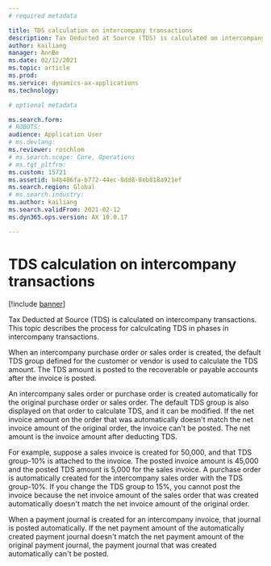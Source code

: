```yaml
---
# required metadata

title: TDS calculation on intercompany transactions
description: Tax Deducted at Source (TDS) is calculated on intercompany transactions. This topic describes the process whereby TDS is calculated in phases in intercompany transactions.
author: kailiang
manager: AnnBe
ms.date: 02/12/2021
ms.topic: article
ms.prod: 
ms.service: dynamics-ax-applications
ms.technology: 

# optional metadata

ms.search.form: 
# ROBOTS: 
audience: Application User
# ms.devlang: 
ms.reviewer: roschlom
# ms.search.scope: Core, Operations
# ms.tgt_pltfrm: 
ms.custom: 15721
ms.assetid: b4b406fa-b772-44ec-8dd8-8eb818a921ef
ms.search.region: Global
# ms.search.industry: 
ms.author: kailiang
ms.search.validFrom: 2021-02-12
ms.dyn365.ops.version: AX 10.0.17

---
```

# TDS calculation on intercompany transactions

[!include [banner](../includes/banner.md)]

Tax Deducted at Source (TDS) is calculated on intercompany transactions. This topic describes the process for calculcating TDS in phases in intercompany transactions.

When an intercompany purchase order or sales order is created, the default TDS group defined for the customer or vendor is used to calculate the TDS amount. The TDS amount is posted to the recoverable or payable accounts after the invoice is posted.

An intercompany sales order or purchase order is created automatically for the original purchase order or sales order. The default TDS group is also displayed on that order to calculate TDS, and it can be modified. If the net invoice amount on the order that was automatically doesn't match the net invoice amount of the original order, the invoice can't be posted. The net amount is the invoice amount after deducting TDS. 

   For example, suppose a sales invoice is created for 50,000, and that TDS group-10% is attached to the invoice. The posted invoice amount is 45,000 and the posted TDS amount is 5,000 for the sales invoice. A purchase order is automatically created for the intercompany sales order with the TDS group-10%. If you change the TDS group to 15%, you cannot post the invoice because the net invoice amount of the sales order that was created automatically doesn't match the net invoice amount of the original order.

When a payment journal is created for an intercompany invoice, that journal is posted automatically. If the net payment amount of the automatically created payment journal doesn't match the net payment amount of the original payment journal, the payment journal that was created automatically can't be posted.
